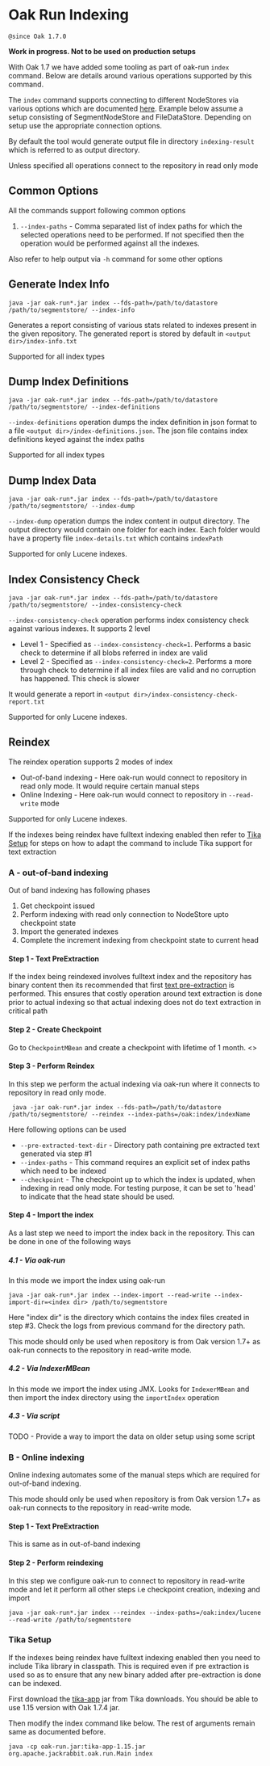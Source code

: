 <!--
   Licensed to the Apache Software Foundation (ASF) under one or more
   contributor license agreements.  See the NOTICE file distributed with
   this work for additional information regarding copyright ownership.
   The ASF licenses this file to You under the Apache License, Version 2.0
   (the "License"); you may not use this file except in compliance with
   the License.  You may obtain a copy of the License at

       http://www.apache.org/licenses/LICENSE-2.0

   Unless required by applicable law or agreed to in writing, software
   distributed under the License is distributed on an "AS IS" BASIS,
   WITHOUT WARRANTIES OR CONDITIONS OF ANY KIND, either express or implied.
   See the License for the specific language governing permissions and
   limitations under the License.
  -->
# Oak Run Indexing

`@since Oak 1.7.0`

**Work in progress. Not to be used on production setups**

With Oak 1.7 we have added some tooling as part of oak-run `index` command. Below are details around various
operations supported by this command.

The `index` command supports connecting to different NodeStores via various options which are documented 
[here](../features/oak-run-nodestore-connection-options.html). Example below assume a setup consisting of 
SegmentNodeStore and FileDataStore. Depending on setup use the appropriate connection options.

By default the tool would generate output file in directory `indexing-result` which is referred to as output directory.
 
Unless specified all operations connect to the repository in read only mode

## Common Options

All the commands support following common options

1. `--index-paths` - Comma separated list of index paths for which the selected operations need to be performed. If
   not specified then the operation would be performed against all the indexes.
   
Also refer to help output via `-h` command for some other options

## Generate Index Info

    java -jar oak-run*.jar index --fds-path=/path/to/datastore  /path/to/segmentstore/ --index-info 

Generates a report consisting of various stats related to indexes present in the given repository. The generated
report is stored by default in `<output dir>/index-info.txt`

Supported for all index types

## Dump Index Definitions

    java -jar oak-run*.jar index --fds-path=/path/to/datastore  /path/to/segmentstore/ --index-definitions
     
`--index-definitions` operation dumps the index definition in json format to a file `<output dir>/index-definitions.json`. The json
file contains index definitions keyed against the index paths

Supported for all index types

## Dump Index Data

    java -jar oak-run*.jar index --fds-path=/path/to/datastore  /path/to/segmentstore/ --index-dump
     
`--index-dump` operation dumps the index content in output directory. The output directory would contain one folder for 
each index. Each folder would have a property file `index-details.txt` which contains `indexPath`

Supported for only Lucene indexes.

## Index Consistency Check

    java -jar oak-run*.jar index --fds-path=/path/to/datastore  /path/to/segmentstore/ --index-consistency-check
    
`--index-consistency-check` operation performs index consistency check against various indexes. It supports 2 level

* Level 1 - Specified as `--index-consistency-check=1`. Performs a basic check to determine if all blobs referred in index
  are valid
* Level 2 - Specified as `--index-consistency-check=2`. Performs a more through check to determine if all index files
  are valid and no corruption has happened. This check is slower
  
It would generate a report in `<output dir>/index-consistency-check-report.txt`

Supported for only Lucene indexes.

## Reindex

The reindex operation supports 2 modes of index

* Out-of-band indexing - Here oak-run would connect to repository in read only mode. It would require certain manual steps
* Online Indexing - Here oak-run would connect to repository in `--read-write` mode

Supported for only Lucene indexes.

If the indexes being reindex have fulltext indexing enabled then refer to [Tika Setup](#tika-setup) for steps
on how to adapt the command to include Tika support for text extraction

### A - out-of-band indexing

Out of band indexing has following phases

1. Get checkpoint issued 
2. Perform indexing with read only connection to NodeStore upto checkpoint state
3. Import the generated indexes 
4. Complete the increment indexing from checkpoint state to current head


#### Step 1 - Text PreExtraction

If the index being reindexed involves fulltext index and the repository has binary content then its recommended
that first  [text pre-extraction](pre-extract-text.html) is performed. This ensures that costly operation around text
extraction is done prior to actual indexing so that actual indexing does not do text extraction in critical path

#### Step 2 - Create Checkpoint

Go to `CheckpointMBean` and create a checkpoint with lifetime of 1 month. <<TBD>>

#### Step 3 - Perform Reindex

In this step we perform the actual indexing via oak-run where it connects to repository in read only mode. 
    
     java -jar oak-run*.jar index --fds-path=/path/to/datastore  /path/to/segmentstore/ --reindex --index-paths=/oak:index/indexName
     
Here following options can be used

* `--pre-extracted-text-dir` - Directory path containing pre extracted text generated via step #1
* `--index-paths` - This command requires an explicit set of index paths which need to be indexed
* `--checkpoint` - The checkpoint up to which the index is updated, when indexing in read only mode. For
  testing purpose, it can be set to 'head' to indicate that the head state should be used.
  
#### Step 4 - Import the index

As a last step we need to import the index back in the repository. This can be done in one of the 
following ways

##### 4.1 - Via oak-run

In this mode we import the index using oak-run

    java -jar oak-run*.jar index --index-import --read-write --index-import-dir=<index dir> /path/to/segmentstore
    
Here "index dir" is the directory which contains the index files created in step #3. Check the logs from previous
command for the directory path.

This mode should only be used when repository is from Oak version 1.7+ as oak-run connects to the repository in 
read-write mode.

##### 4.2 - Via IndexerMBean

In this mode we import the index using JMX. Looks for `IndexerMBean` and then import the index directory using the 
`importIndex` operation

##### 4.3 - Via script

TODO - Provide a way to import the data on older setup using some script


### B - Online indexing

Online indexing automates some of the manual steps which are required for out-of-band indexing. 

This mode should only be used when repository is from Oak version 1.7+ as oak-run connects to the repository in 
read-write mode.
     
#### Step 1 - Text PreExtraction

This is same as in out-of-band indexing

#### Step 2 - Perform reindexing

In this step we configure oak-run to connect to repository in read-write mode and let it perform all other steps i.e
checkpoint creation, indexing and import

    java -jar oak-run*.jar index --reindex --index-paths=/oak:index/lucene --read-write /path/to/segmentstore
    

### <a name="tika-setup"></a> Tika Setup

If the indexes being reindex have fulltext indexing enabled then you need to include Tika library in classpath.
This is required even if pre extraction is used so as to ensure that any new binary added after pre-extraction
is done can be indexed.

First download the [tika-app](https://tika.apache.org/download.html) jar from Tika downloads. You should be able 
to use 1.15 version with Oak 1.7.4 jar.

Then modify the index command like below. The rest of arguments remain same as documented before.

    java -cp oak-run.jar:tika-app-1.15.jar org.apache.jackrabbit.oak.run.Main index
    




